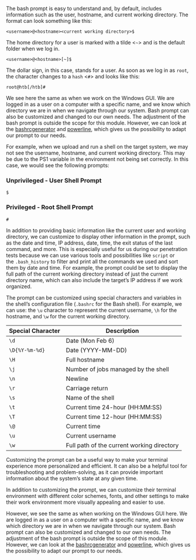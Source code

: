 The bash prompt is easy to understand and, by default, includes information such as the user, hostname, and current working directory. The format can look something like this:

```shell-session
<username>@<hostname><current working directory>$
```

The home directory for a user is marked with a tilde <`~`> and is the default folder when we log in.

```shell-session
<username>@<hostname>[~]$
```

The dollar sign, in this case, stands for a user. As soon as we log in as `root`, the character changes to a `hash` <`#`> and looks like this:

```shell-session
root@htb[/htb]#
```

We see here the same as when we work on the Windows GUI. We are logged in as a user on a computer with a specific name, and we know which directory we are in when we navigate through our system. Bash prompt can also be customized and changed to our own needs. The adjustment of the bash prompt is outside the scope for this module. However, we can look at the [bashrcgenerator](http://bashrcgenerator.com/) and [powerline](https://github.com/powerline/powerline), which gives us the possibility to adapt our prompt to our needs.

For example, when we upload and run a shell on the target system, we may not see the username, hostname, and current working directory. This may be due to the PS1 variable in the environment not being set correctly. In this case, we would see the following prompts:

### Unprivileged - User Shell Prompt

```shell-session
$
```

### Privileged - Root Shell Prompt

```shell-session
#
```

In addition to providing basic information like the current user and working directory, we can customize to display other information in the prompt, such as the date and time, IP address, date, time, the exit status of the last command, and more. This is especially useful for us during our penetration tests because we can use various tools and possibilities like `script` or the `.bash_history` to filter and print all the commands we used and sort them by date and time. For example, the prompt could be set to display the full path of the current working directory instead of just the current directory name, which can also include the target’s IP address if we work organized.

The prompt can be customized using special characters and variables in the shell’s configuration file (`.bashrc` for the Bash shell). For example, we can use: the `\u` character to represent the current username, `\h` for the hostname, and `\w` for the current working directory.

| **Special Character** | **Description** | 
| --------------------- | --------------- |
| `\d` | Date (Mon Feb 6)
| `\D{%Y-%m-%d}` | Date (YYYY-MM-DD)
| `\H` | Full hostname
| `\j` | Number of jobs managed by the shell
| `\n` | Newline
| `\r` | Carriage return
| `\s` | Name of the shell
| `\t` | Current time 24-hour (HH:MM:SS)
| `\T` | Current time 12-hour (HH:MM:SS)
| `\@` | Current time
| `\u` | Current username
| `\w` | Full path of the current working directory |

Customizing the prompt can be a useful way to make your terminal experience more personalized and efficient. It can also be a helpful tool for troubleshooting and problem-solving, as it can provide important information about the system’s state at any given time.

In addition to customizing the prompt, we can customize their terminal environment with different color schemes, fonts, and other settings to make their work environment more visually appealing and easier to use.

However, we see the same as when working on the Windows GUI here. We are logged in as a user on a computer with a specific name, and we know which directory we are in when we navigate through our system. Bash prompt can also be customized and changed to our own needs. The adjustment of the bash prompt is outside the scope of this module. However, we can look at the [bashrcgenerator](http://bashrcgenerator.com/) and [powerline](https://github.com/powerline/powerline), which gives us the possibility to adapt our prompt to our needs.